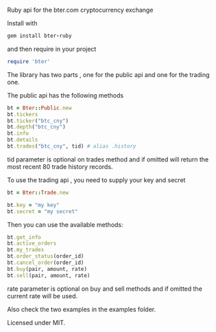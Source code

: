 Ruby api for the bter.com cryptocurrency exchange

Install with
```ruby
gem install bter-ruby
```
and then require in your project
```ruby
require 'bter'
```
The library has two parts , one for the public api and one for the trading one.

The public api has the following methods

```ruby
bt = Bter::Public.new
bt.tickers
bt.ticker("btc_cny")
bt.depth("btc_cny")
bt.info
bt.details
bt.trades("btc_cny", tid) # alias .history
```
tid parameter is optional on trades method and if omitted will return the most recent 80 trade history records.


To use the trading api , you need to supply your key and secret
```ruby
bt = Bter::Trade.new

bt.key = "my key"
bt.secret = "my secret"
```
Then you can use the available methods:
```ruby
bt.get_info
bt.active_orders
bt.my_trades
bt.order_status(order_id)
bt.cancel_order(order_id)
bt.buy(pair, amount, rate)
bt.sell(pair, amount, rate)
```
rate parameter is optional on buy and sell methods and if omitted the current rate will be used.


Also check the two examples in the examples folder.

Licensed under MIT.


